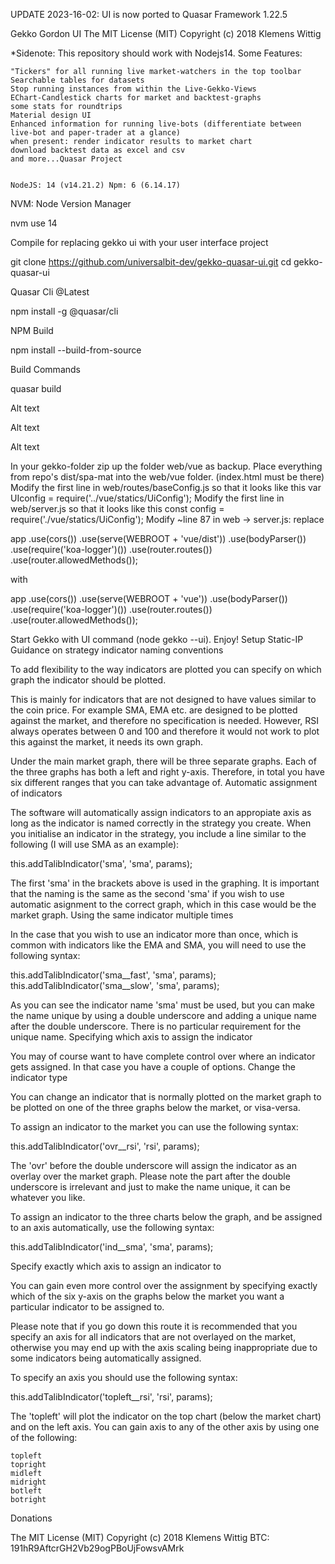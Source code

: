 UPDATE 2023-16-02: UI is now ported to Quasar Framework 1.22.5

Gekko Gordon UI The MIT License (MIT) Copyright (c) 2018 Klemens Wittig

*Sidenote: This repository should work with Nodejs14.
Some Features:

    "Tickers" for all running live market-watchers in the top toolbar
    Searchable tables for datasets
    Stop running instances from within the Live-Gekko-Views
    EChart-Candlestick charts for market and backtest-graphs
    some stats for roundtrips
    Material design UI
    Enhanced information for running live-bots (differentiate between live-bot and paper-trader at a glance)
    when present: render indicator results to market chart
    download backtest data as excel and csv
    and more...Quasar Project


    NodeJS: 14 (v14.21.2) Npm: 6 (6.14.17)

NVM: Node Version Manager

nvm use 14

Compile for replacing gekko ui with your user interface project

git clone https://github.com/universalbit-dev/gekko-quasar-ui.git
cd gekko-quasar-ui

Quasar Cli @Latest

npm install -g @quasar/cli

NPM Build

npm install --build-from-source

Build Commands

quasar build

Alt text

Alt text

Alt text

In your gekko-folder zip up the folder web/vue as backup. Place everything from repo's dist/spa-mat into the web/vue folder. (index.html must be there) Modify the first line in web/routes/baseConfig.js so that it looks like this var UIconfig = require('../vue/statics/UiConfig'); Modify the first line in web/server.js so that it looks like this const config = require('./vue/statics/UiConfig'); Modify ~line 87 in web -> server.js: replace

app
  .use(cors())
  .use(serve(WEBROOT + 'vue/dist'))
  .use(bodyParser())
  .use(require('koa-logger')())
  .use(router.routes())
  .use(router.allowedMethods());

with

app
  .use(cors())
  .use(serve(WEBROOT + 'vue'))
  .use(bodyParser())
  .use(require('koa-logger')())
  .use(router.routes())
  .use(router.allowedMethods());

Start Gekko with UI command (node gekko --ui). Enjoy!
Setup Static-IP
Guidance on strategy indicator naming conventions

To add flexibility to the way indicators are plotted you can specify on which graph the indicator should be plotted.

This is mainly for indicators that are not designed to have values similar to the coin price. For example SMA, EMA etc. are designed to be plotted against the market, and therefore no specification is needed. However, RSI always operates between 0 and 100 and therefore it would not work to plot this against the market, it needs its own graph.

Under the main market graph, there will be three separate graphs. Each of the three graphs has both a left and right y-axis. Therefore, in total you have six different ranges that you can take advantage of.
Automatic assignment of indicators

The software will automatically assign indicators to an appropiate axis as long as the indicator is named correctly in the strategy you create. When you initialise an indicator in the strategy, you include a line similar to the following (I will use SMA as an example):

this.addTalibIndicator('sma', 'sma', params);

The first 'sma' in the brackets above is used in the graphing. It is important that the naming is the same as the second 'sma' if you wish to use automatic asignment to the correct graph, which in this case would be the market graph.
Using the same indicator multiple times

In the case that you wish to use an indicator more than once, which is common with indicators like the EMA and SMA, you will need to use the following syntax:

this.addTalibIndicator('sma__fast', 'sma', params);
this.addTalibIndicator('sma__slow', 'sma', params);

As you can see the indicator name 'sma' must be used, but you can make the name unique by using a double underscore and adding a unique name after the double underscore. There is no particular requirement for the unique name.
Specifying which axis to assign the indicator

You may of course want to have complete control over where an indicator gets assigned. In that case you have a couple of options.
Change the indicator type

You can change an indicator that is normally plotted on the market graph to be plotted on one of the three graphs below the market, or visa-versa.

To assign an indicator to the market you can use the following syntax:

this.addTalibIndicator('ovr__rsi', 'rsi', params);

The 'ovr' before the double underscore will assign the indicator as an overlay over the market graph. Please note the part after the double underscore is irrelevant and just to make the name unique, it can be whatever you like.

To assign an indicator to the three charts below the graph, and be assigned to an axis automatically, use the following syntax:

this.addTalibIndicator('ind__sma', 'sma', params);

Specify exactly which axis to assign an indicator to

You can gain even more control over the assignment by specifying exactly which of the six y-axis on the graphs below the market you want a particular indicator to be assigned to.

Please note that if you go down this route it is recommended that you specify an axis for all indicators that are not overlayed on the market, otherwise you may end up with the axis scaling being inappropriate due to some indicators being automatically assigned.

To specify an axis you should use the following syntax:

this.addTalibIndicator('topleft__rsi', 'rsi', params);

The 'topleft' will plot the indicator on the top chart (below the market chart) and on the left axis. You can gain axis to any of the other axis by using one of the following:

    topleft
    topright
    midleft
    midright
    botleft
    botright

Donations

The MIT License (MIT) Copyright (c) 2018 Klemens Wittig BTC: 191hR9AftcrGH2Vb29ogPBoUjFowsvAMrk
